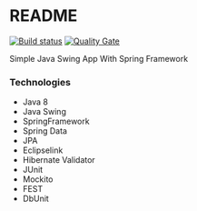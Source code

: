 # README #

[![Build status](https://travis-ci.org/dperezcabrera/desktop-app.svg?branch=master)](https://travis-ci.org/dperezcabrera/desktop-app) 
[![Quality Gate](https://sonarcloud.io/api/badges/gate?key=com.github.dperezcabrera:desktop-app)](https://sonarcloud.io/dashboard/index/com.github.dperezcabrera:desktop-app)

Simple Java Swing App With Spring Framework

### Technologies ###

* Java 8
* Java Swing
* SpringFramework
* Spring Data
* JPA
* Eclipselink
* Hibernate Validator
* JUnit
* Mockito
* FEST
* DbUnit


